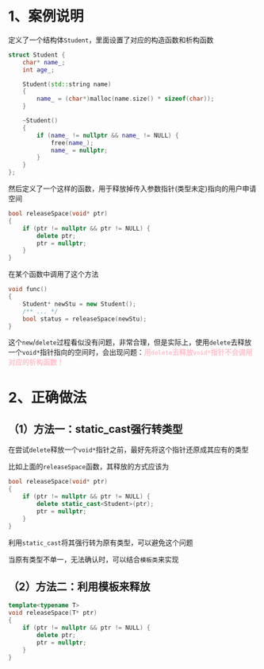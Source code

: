 # 1、案例说明

定义了一个结构体`Student`，里面设置了对应的构造函数和析构函数

```C++
struct Student {
    char* name_;
    int age_;

    Student(std::string name)
    {
        name_ = (char*)malloc(name.size() * sizeof(char));
    }

    ~Student()
    {
        if (name_ != nullptr && name_ != NULL) {
            free(name_);
            name_ = nullptr;
        }
    }
};
```

然后定义了一个这样的函数，用于释放掉传入参数指针(类型未定)指向的用户申请空间

```C++
bool releaseSpace(void* ptr)
{
    if (ptr != nullptr && ptr != NULL) {
        delete ptr;
        ptr = nullptr;
    }
}
```

在某个函数中调用了这个方法

```C++
void func()
{
    Student* newStu = new Student();
    /** ... */
    bool status = releaseSpace(newStu);
}
```

这个`new`/`delete`过程看似没有问题，非常合理，但是实际上，使用`delete`去释放一个`void*`指针指向的空间时，会出现问题：**<span style="color:pink">用`delete`去释放`void*`指针不会调用对应的析构函数！</span>**

# 2、正确做法

## （1）方法一：static_cast强行转类型

在尝试`delete`释放一个`void*`指针之前，最好先将这个指针还原成其应有的类型

比如上面的`releaseSpace`函数，其释放的方式应该为

```C++
bool releaseSpace(void* ptr)
{
    if (ptr != nullptr && ptr != NULL) {
        delete static_cast<Student>(ptr);
        ptr = nullptr;
    }
}
```

利用`static_cast`将其强行转为原有类型，可以避免这个问题

当原有类型不单一，无法确认时，可以结合`模板类`来实现

## （2）方法二：利用模板来释放

```C++
template<typename T>
void releaseSpace(T* ptr)
{
    if (ptr != nullptr && ptr != NULL) {
        delete ptr;
        ptr = nullptr;
    }
}
```